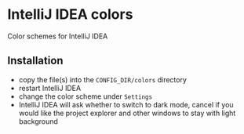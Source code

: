 # IntelliJ IDEA colors
Color schemes for IntelliJ IDEA

## Installation

* copy the file(s) into the `CONFIG_DIR/colors` directory
* restart IntelliJ IDEA
* change the color scheme under `Settings`
* IntelliJ IDEA will ask whether to switch to dark mode, cancel if you would like the project explorer and other windows to stay with light background

